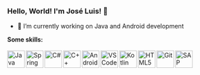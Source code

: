 ### Hello, World! I'm José Luis! 👋

- 🚀 I’m currently working on Java and Android development


**Some skills:**
<br>
<br>
<img align="left" src="https://simpleicons.org/icons/java.svg" alt="Java" height="40px" />
<img align="left" src="https://simpleicons.org/icons/spring.svg" alt="Spring" height="40px" />
<img align="left" src="https://simpleicons.org/icons/csharp.svg" alt="C#" height="40px" />
<img align="left" src="https://simpleicons.org/icons/cplusplus.svg" alt="C++" height="40px" />
<img align="left" src="https://simpleicons.org/icons/androidstudio.svg" alt="Android Studio" height="40px" />
<img align="left" src="https://simpleicons.org/icons/visualstudiocode.svg" alt="VSCode" height="40px" />
<img align="left" src="https://simpleicons.org/icons/kotlin.svg" alt="Kotlin" height="40px" />
<img align="left" src="https://simpleicons.org/icons/html5.svg" alt="HTML5" height="40px" />
<img align="left" src="https://simpleicons.org/icons/git.svg" alt="Git" height="40px" />
<img align="left" src="https://simpleicons.org/icons/sap.svg" alt="SAP" height="40px" />

<!--
**joseluisbn/joseluisbn** is a ✨ _special_ ✨ repository because its `README.md` (this file) appears on your GitHub profile.

Here are some ideas to get you started:
- 🌱 I’m currently learning C
- 👯 I’m looking to collaborate on ...
- 🤔 I’m looking for help with ...
- 💬 Ask me about ...
- 📫 How to reach me: ...
- 😄 Pronouns: ...
- ⚡ Fun fact: ...
-->

